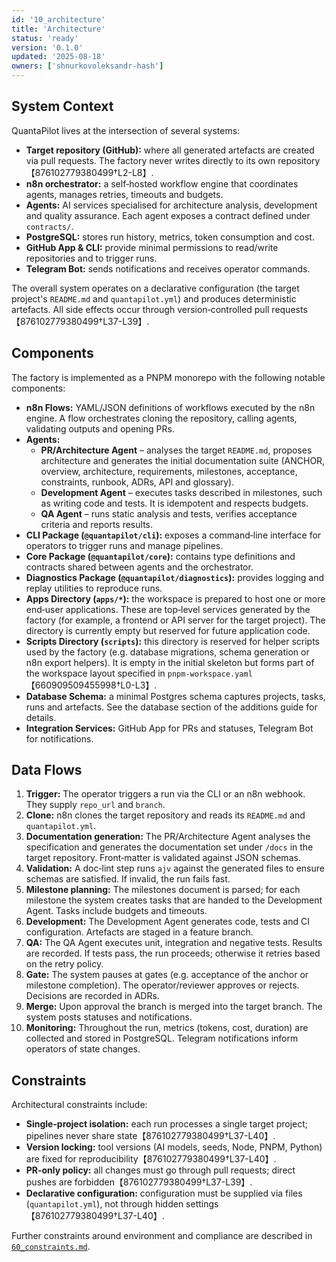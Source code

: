 ```yaml
---
id: '10_architecture'
title: 'Architecture'
status: 'ready'
version: '0.1.0'
updated: '2025-08-18'
owners: ['shnurkovoleksandr-hash']
---
```


## System Context

QuantaPilot lives at the intersection of several systems:

- **Target repository (GitHub):** where all generated artefacts are created via pull requests. The factory never writes directly to its own repository【876102779380499†L2-L8】.
- **n8n orchestrator:** a self‑hosted workflow engine that coordinates agents, manages retries, timeouts and budgets.
- **Agents:** AI services specialised for architecture analysis, development and quality assurance. Each agent exposes a contract defined under `contracts/`.
- **PostgreSQL:** stores run history, metrics, token consumption and cost.
- **GitHub App & CLI:** provide minimal permissions to read/write repositories and to trigger runs.
- **Telegram Bot:** sends notifications and receives operator commands.

The overall system operates on a declarative configuration (the target project's `README.md` and `quantapilot.yml`) and produces deterministic artefacts. All side effects occur through version‑controlled pull requests【876102779380499†L37-L39】.

## Components

The factory is implemented as a PNPM monorepo with the following notable components:

- **n8n Flows:** YAML/JSON definitions of workflows executed by the n8n engine. A flow orchestrates cloning the repository, calling agents, validating outputs and opening PRs.
- **Agents:**
  - **PR/Architecture Agent** – analyses the target `README.md`, proposes architecture and generates the initial documentation suite (ANCHOR, overview, architecture, requirements, milestones, acceptance, constraints, runbook, ADRs, API and glossary).
  - **Development Agent** – executes tasks described in milestones, such as writing code and tests. It is idempotent and respects budgets.
  - **QA Agent** – runs static analysis and tests, verifies acceptance criteria and reports results.
- **CLI Package (`@quantapilot/cli`):** exposes a command‑line interface for operators to trigger runs and manage pipelines.
- **Core Package (`@quantapilot/core`):** contains type definitions and contracts shared between agents and the orchestrator.
- **Diagnostics Package (`@quantapilot/diagnostics`):** provides logging and replay utilities to reproduce runs.
- **Apps Directory (`apps/*`):** the workspace is prepared to host one or more end‑user applications. These are top‑level services generated by the factory (for example, a frontend or API server for the target project). The directory is currently empty but reserved for future application code.
- **Scripts Directory (`scripts`):** this directory is reserved for helper scripts used by the factory (e.g. database migrations, schema generation or n8n export helpers). It is empty in the initial skeleton but forms part of the workspace layout specified in `pnpm‑workspace.yaml`【660909509455998†L0-L3】.
- **Database Schema:** a minimal Postgres schema captures projects, tasks, runs and artefacts. See the database section of the additions guide for details.
- **Integration Services:** GitHub App for PRs and statuses, Telegram Bot for notifications.

## Data Flows

1. **Trigger:** The operator triggers a run via the CLI or an n8n webhook. They supply `repo_url` and `branch`.
2. **Clone:** n8n clones the target repository and reads its `README.md` and `quantapilot.yml`.
3. **Documentation generation:** The PR/Architecture Agent analyses the specification and generates the documentation set under `/docs` in the target repository. Front‑matter is validated against JSON schemas.
4. **Validation:** A doc‑lint step runs `ajv` against the generated files to ensure schemas are satisfied. If invalid, the run fails fast.
5. **Milestone planning:** The milestones document is parsed; for each milestone the system creates tasks that are handed to the Development Agent. Tasks include budgets and timeouts.
6. **Development:** The Development Agent generates code, tests and CI configuration. Artefacts are staged in a feature branch.
7. **QA:** The QA Agent executes unit, integration and negative tests. Results are recorded. If tests pass, the run proceeds; otherwise it retries based on the retry policy.
8. **Gate:** The system pauses at gates (e.g. acceptance of the anchor or milestone completion). The operator/reviewer approves or rejects. Decisions are recorded in ADRs.
9. **Merge:** Upon approval the branch is merged into the target branch. The system posts statuses and notifications.
10. **Monitoring:** Throughout the run, metrics (tokens, cost, duration) are collected and stored in PostgreSQL. Telegram notifications inform operators of state changes.

## Constraints

Architectural constraints include:

- **Single‑project isolation:** each run processes a single target project; pipelines never share state【876102779380499†L37-L40】.
- **Version locking:** tool versions (AI models, seeds, Node, PNPM, Python) are fixed for reproducibility【876102779380499†L37-L40】.
- **PR‑only policy:** all changes must go through pull requests; direct pushes are forbidden【876102779380499†L37-L39】.
- **Declarative configuration:** configuration must be supplied via files (`quantapilot.yml`), not through hidden settings【876102779380499†L37-L40】.

Further constraints around environment and compliance are described in [`60_constraints.md`](60_constraints.md).
